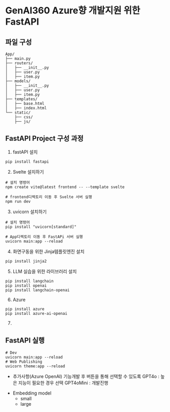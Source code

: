 # GenAI360 Azure향 개발지원 위한 FastAPI
## 파일 구성
```shell
App/
├── main.py
├── routers/
│   ├── __init__.py
│   ├── user.py
│   ├── item.py
├── models/
│   ├── __init__.py
│   ├── user.py
│   ├── item.py
├── templates/
│   ├── base.html
│   ├── index.html
└── static/
    ├── css/
    ├── js/
```

## FastAPI Project 구성 과정
1. fastAPI 설치
```shell
pip install fastapi
```
2. Svelte 설치하기
```shell
# 설치 명령어
npm create vite@latest frontend -- --template svelte

# frontend디렉토리 이동 후 Svelte 서버 실행
npm run dev
```

3. uvicorn 설치하기
```shell
# 설치 명령어
pip install "uvicorn[standard]"

# App디렉토리 이동 후 FastAPi 서버 실행
uvicorn main:app --reload
```

4. 화면구동을 위한 Jinja템플릿엔진 설치
```shell
pip install jinja2
```

5. LLM 실습을 위한 라이브러리 설치
```shell
pip install langchain
pip install openai
pip install langchain-openai
```

6. Azure
```shell
pip install azure
pip install azure-ai-openai
```

7. 

## FastAPI 실행
```shell
# Dev
uvicorn main:app --reload
# Web Publishing
uvicorn theme:app --reload
```

* 추가사항(Azure OpenAI)
기능개발 후 버튼을 통해 선택할 수 있도록
GPT4o       : 높은 지능이 필요한 경우 선택
GPT4oMini   : 개발진행



- Embedding model
    - small
    - large